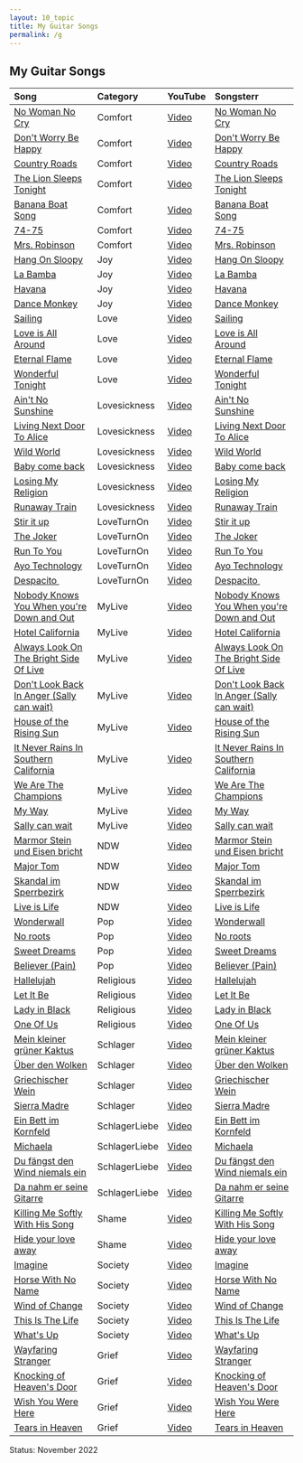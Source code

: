 ```yaml
---
layout: 10_topic
title: My Guitar Songs
permalink: /g
---
```


## My Guitar Songs


|  Song |  Category |  YouTube |  Songsterr |
| :---            |    :--------   |  :--- |  :--- |  
| [No Woman No Cry](https://www.google.com/search?q=lyrics+no+woman+no+cry) | Comfort| [Video](https://www.youtube.com/watch?v=mZ6VezKMoRY) | [No Woman No Cry](nan) |  
| [Don't Worry  Be Happy](https://www.google.com/search?q=don%27t+worry+be+happy+lyrics) | Comfort| [Video](https://www.youtube.com/watch?v=d-diB65scQU) | [Don't Worry  Be Happy](nan) |  
| [Country Roads](https://www.google.com/search?q=lyrics+Country+Roads) | Comfort| [Video](https://www.youtube.com/watch?v=IUmnTfsY3hI) | [Country Roads](nan) |  
| [The Lion Sleeps Tonight](https://www.google.com/search?q=lyrics++the+lion+sleeps+tonight) | Comfort| [Video](https://www.youtube.com/watch?v=FGl5ReYunoY) | [The Lion Sleeps Tonight](nan) |  
| [Banana Boat Song](https://www.google.com/search?q=lyrics++Banana+Boat+Song) | Comfort| [Video](https://www.youtube.com/watch?v=9L9angh4KdQ) | [Banana Boat Song](nan) |  
| [74-75](https://www.google.com/search?q=lyrics++74-75) | Comfort| [Video](https://www.youtube.com/watch?v=uGUTgoDl5wU) | [74-75](nan) |  
| [Mrs. Robinson](https://www.google.com/search?q=lyrics+Mrs.+Robinson) | Comfort| [Video](https://www.youtube.com/watch?v=5JVPdb6Urhw) | [Mrs. Robinson](nan) |  
| [Hang On Sloopy](https://www.google.com/search?q=lyrics+Hang+On+Sloopy) | Joy| [Video](https://www.youtube.com/watch?v=TlTKhPkZSJo) | [Hang On Sloopy](nan) |  
| [La Bamba](https://www.google.com/search?q=lyrics+La+Bamba) | Joy| [Video](https://www.youtube.com/watch?v=nLAWPrCUQQ0) | [La Bamba](nan) |  
| [Havana](https://www.google.com/search?q=lyrics+Havana) | Joy| [Video](https://www.youtube.com/watch?v=HCjNJDNzw8Y) | [Havana](nan) |  
| [Dance Monkey](https://www.google.com/search?q=lyrics+Dance+Monkey) | Joy| [Video](https://www.youtube.com/watch?v=q0hyYWKXF0Q) | [Dance Monkey](https://www.songsterr.com/a/wsa/neil-wicker-dance-monkey-tones-and-i-tab-s457976) |  
| [Sailing](nan) | Love| [Video](nan) | [Sailing](nan) |  
| [Love is All Around](nan) | Love| [Video](nan) | [Love is All Around](nan) |  
| [Eternal Flame](nan) | Love| [Video](nan) | [Eternal Flame](nan) |  
| [Wonderful Tonight](nan) | Love| [Video](nan) | [Wonderful Tonight](nan) |  
| [Ain't No Sunshine](nan) | Lovesickness| [Video](nan) | [Ain't No Sunshine](nan) |  
| [Living Next Door To Alice](nan) | Lovesickness| [Video](nan) | [Living Next Door To Alice](nan) |  
| [Wild World](nan) | Lovesickness| [Video](nan) | [Wild World](nan) |  
| [Baby come back](nan) | Lovesickness| [Video](nan) | [Baby come back](nan) |  
| [Losing My Religion](nan) | Lovesickness| [Video](nan) | [Losing My Religion](nan) |  
| [Runaway Train](nan) | Lovesickness| [Video](nan) | [Runaway Train](nan) |  
| [Stir it up](nan) | LoveTurnOn| [Video](nan) | [Stir it up](nan) |  
| [The Joker](nan) | LoveTurnOn| [Video](nan) | [The Joker](nan) |  
| [Run To You](nan) | LoveTurnOn| [Video](nan) | [Run To You](nan) |  
| [Ayo Technology](nan) | LoveTurnOn| [Video](nan) | [Ayo Technology](nan) |  
| [Despacito ](nan) | LoveTurnOn| [Video](https://www.youtube.com/watch?v=kJQP7kiw5Fk) | [Despacito ](https://www.songsterr.com/a/wsa/luis-fonsi-despacito-tab-s435063) |  
| [Nobody Knows You When you're Down and Out](nan) | MyLive| [Video](nan) | [Nobody Knows You When you're Down and Out](nan) |  
| [Hotel California](nan) | MyLive| [Video](nan) | [Hotel California](nan) |  
| [Always Look On The Bright Side Of Live](nan) | MyLive| [Video](nan) | [Always Look On The Bright Side Of Live](nan) |  
| [Don't Look Back In Anger (Sally can wait)](nan) | MyLive| [Video](nan) | [Don't Look Back In Anger (Sally can wait)](nan) |  
| [House of the Rising Sun](nan) | MyLive| [Video](nan) | [House of the Rising Sun](nan) |  
| [It Never Rains In Southern California](nan) | MyLive| [Video](nan) | [It Never Rains In Southern California](nan) |  
| [We Are The Champions](nan) | MyLive| [Video](nan) | [We Are The Champions](nan) |  
| [My Way](nan) | MyLive| [Video](nan) | [My Way](nan) |  
| [Sally can wait](nan) | MyLive| [Video](nan) | [Sally can wait](nan) |  
| [Marmor  Stein und Eisen bricht](nan) | NDW| [Video](nan) | [Marmor  Stein und Eisen bricht](nan) |  
| [Major Tom](nan) | NDW| [Video](https://www.youtube.com/watch?v=Q_iW4AgFxsI) | [Major Tom](nan) |  
| [Skandal im Sperrbezirk](nan) | NDW| [Video](https://www.youtube.com/watch?v=MC79IAEtmEE) | [Skandal im Sperrbezirk](nan) |  
| [Live is Life](nan) | NDW| [Video](https://www.youtube.com/watch?v=pATX-lV0VFk) | [Live is Life](https://www.songsterr.com/a/wsa/opus-live-is-life-tab-s14911) |  
| [Wonderwall](nan) | Pop| [Video](nan) | [Wonderwall](nan) |  
| [No roots](nan) | Pop| [Video](https://www.youtube.com/watch?v=PUdyuKaGQd4) | [No roots](nan) |  
| [Sweet Dreams](nan) | Pop| [Video](https://www.youtube.com/watch?v=qeMFqkcPYcg) | [Sweet Dreams](nan) |  
| [Believer (Pain)](nan) | Pop| [Video](https://www.youtube.com/watch?v=7wtfhZwyrcc) | [Believer (Pain)](https://www.songsterr.com/a/wsa/imagine-dragons-suchaitguitarsgmailcom-believer-jazzelinnguitarschoolcom-tab-s485352) |  
| [Hallelujah](nan) | Religious| [Video](nan) | [Hallelujah](nan) |  
| [Let It Be](nan) | Religious| [Video](nan) | [Let It Be](nan) |  
| [Lady in Black](nan) | Religious| [Video](nan) | [Lady in Black](nan) |  
| [One Of Us](nan) | Religious| [Video](nan) | [One Of Us](nan) |  
| [Mein kleiner  grüner Kaktus](nan) | Schlager| [Video](nan) | [Mein kleiner  grüner Kaktus](nan) |  
| [Über den Wolken](nan) | Schlager| [Video](nan) | [Über den Wolken](nan) |  
| [Griechischer Wein](nan) | Schlager| [Video](nan) | [Griechischer Wein](nan) |  
| [Sierra Madre](nan) | Schlager| [Video](nan) | [Sierra Madre](nan) |  
| [Ein Bett im Kornfeld](nan) | SchlagerLiebe| [Video](nan) | [Ein Bett im Kornfeld](nan) |  
| [Michaela](nan) | SchlagerLiebe| [Video](nan) | [Michaela](nan) |  
| [Du fängst den Wind niemals ein](nan) | SchlagerLiebe| [Video](nan) | [Du fängst den Wind niemals ein](nan) |  
| [Da nahm er seine Gitarre](nan) | SchlagerLiebe| [Video](nan) | [Da nahm er seine Gitarre](nan) |  
| [Killing Me Softly With His Song](nan) | Shame| [Video](nan) | [Killing Me Softly With His Song](nan) |  
| [Hide your love away](https://www.google.com/search?q=lyricsYou%27ve+Got+To+Hide+Your+Love+Away) | Shame| [Video](https://www.youtube.com/watch?v=aVXgpLeAfAY) | [Hide your love away](nan) |  
| [Imagine](nan) | Society| [Video](nan) | [Imagine](nan) |  
| [Horse With No Name](nan) | Society| [Video](nan) | [Horse With No Name](nan) |  
| [Wind of Change](nan) | Society| [Video](nan) | [Wind of Change](nan) |  
| [This Is The Life](nan) | Society| [Video](nan) | [This Is The Life](nan) |  
| [What's Up](nan) | Society| [Video](nan) | [What's Up](nan) |  
| [Wayfaring Stranger](nan) | Grief| [Video](nan) | [Wayfaring Stranger](nan) |  
| [Knocking of Heaven's Door](nan) | Grief| [Video](nan) | [Knocking of Heaven's Door](nan) |  
| [Wish You Were Here](nan) | Grief| [Video](nan) | [Wish You Were Here](nan) |  
| [Tears in Heaven](nan) | Grief| [Video](nan) | [Tears in Heaven](nan) |  

Status: November 2022